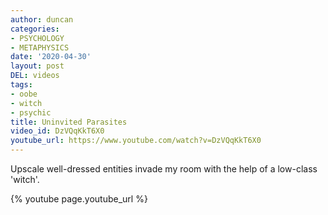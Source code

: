 ```yaml
---
author: duncan
categories:
- PSYCHOLOGY
- METAPHYSICS
date: '2020-04-30'
layout: post
DEL: videos
tags:
- oobe
- witch
- psychic
title: Uninvited Parasites
video_id: DzVQqKkT6X0
youtube_url: https://www.youtube.com/watch?v=DzVQqKkT6X0
---
```


Upscale well-dressed entities invade my room with the help of a low-class 'witch'.

<!--more-->

{% youtube page.youtube_url %}